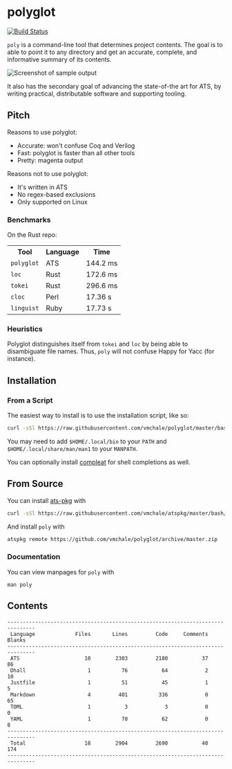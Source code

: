 # polyglot

[![Build Status](https://travis-ci.org/vmchale/polyglot.svg?branch=master)](https://travis-ci.org/vmchale/polyglot)

`poly` is a command-line tool that determines project contents.
The goal is to able to point it to any directory and get an accurate,
complete, and informative summary of its contents.

<img alt="Screenshot of sample output" src=https://github.com/vmchale/polyglot/raw/master/screenshot.png>

It also has the secondary goal of advancing the state-of-the art for ATS, by
writing practical, distributable software and supporting tooling.

## Pitch

Reasons to use polyglot:

  * Accurate: won't confuse Coq and Verilog
  * Fast: polyglot is faster than all other tools
  * Pretty: magenta output

Reasons not to use polyglot:

  * It's written in ATS
  * No regex-based exclusions
  * Only supported on Linux

### Benchmarks

On the Rust repo:

<table>
  <tr>
    <th>Tool</th>
    <th>Language</th>
    <th>Time</th>
  </tr>
  <tr>
    <td><code>polyglot</code></td>
    <td>ATS</td>
    <td>144.2 ms</td>
  </tr>
  <tr>
    <td><code>loc</code></td>
    <td>Rust</td>
    <td>172.6 ms</td>
  </tr>
  <tr>
    <td><code>tokei</code></td>
    <td>Rust</td>
    <td>296.6 ms</td>
  </tr>
  <tr>
    <td><code>cloc</code></td>
    <td>Perl</td>
    <td>17.36 s</td>
  </tr>
  <tr>
    <td><code>linguist</code></td>
    <td>Ruby</td>
    <td>17.73 s</td>
  </tr>
</table>

### Heuristics

Polyglot distinguishes itself from `tokei` and `loc` by being able to disambiguate file names.
Thus, `poly` will not confuse Happy for Yacc (for instance).

## Installation

### From a Script

The easiest way to install is to use the installation script, like so:

```bash
curl -sSl https://raw.githubusercontent.com/vmchale/polyglot/master/bash/install.sh | bash -s
```

You may need to add `$HOME/.local/bin` to your `PATH` and
`$HOME/.local/share/man/man1` to your `MANPATH`.

You can optionally install [compleat](https://github.com/mbrubeck/compleat) for
shell completions as well.

## From Source

You can install [ats-pkg](http://hackage.haskell.org/package/ats-pkg)
with

```bash
curl -sSl https://raw.githubusercontent.com/vmchale/atspkg/master/bash/install.sh | bash -s
```

And install `poly` with

```bash
atspkg remote https://github.com/vmchale/polyglot/archive/master.zip
```

### Documentation

You can view manpages for `poly` with

```
man poly
```

## Contents

```
-------------------------------------------------------------------------------
 Language             Files       Lines         Code     Comments       Blanks
-------------------------------------------------------------------------------
 ATS                     10        2303         2180           37           86
 Dhall                    1          76           64            2           10
 Justfile                 1          51           45            1            5
 Markdown                 4         401          336            0           65
 TOML                     1           3            3            0            0
 YAML                     1          70           62            0            8
-------------------------------------------------------------------------------
 Total                   18        2904         2690           40          174
-------------------------------------------------------------------------------
```
